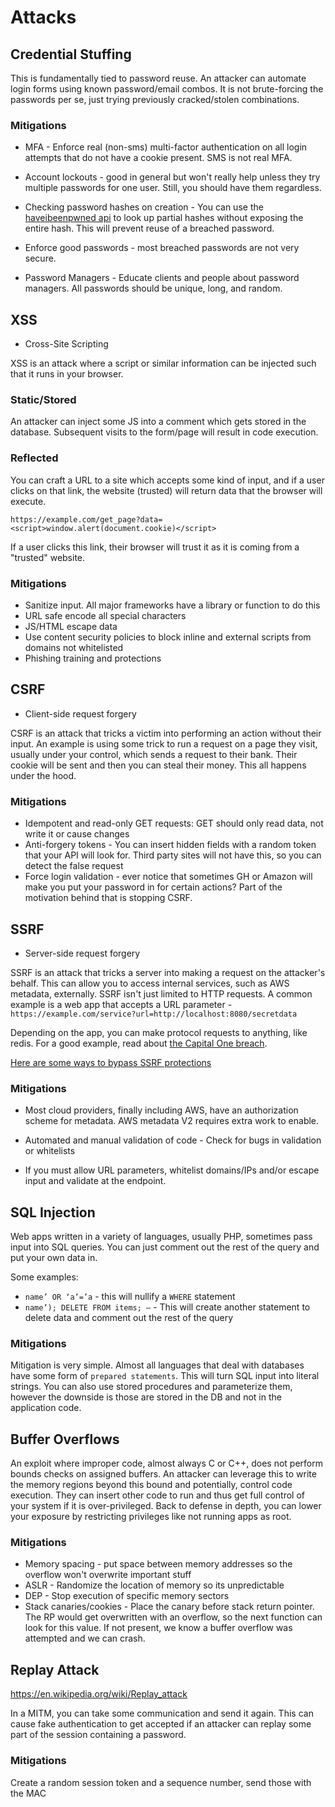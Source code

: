# Attacks

## Credential Stuffing
This is fundamentally tied to password reuse. An attacker can automate login forms using known password/email combos. It is not brute-forcing the passwords per se, just trying previously cracked/stolen combinations. 

### Mitigations

* MFA - Enforce real (non-sms) multi-factor authentication on all login attempts that do not have a cookie present. SMS is not real MFA. 

* Account lockouts - good in general but won't really help unless they try multiple passwords for one user. Still, you should have them regardless.

* Checking password hashes on creation - You can use the [haveibeenpwned api](https://haveibeenpwned.com/API/v2) to look up partial hashes without exposing the entire hash. This will prevent reuse of a breached password.

* Enforce good passwords - most breached passwords are not very secure.

* Password Managers - Educate clients and people about password managers. All passwords should be unique, long, and random.


## XSS
* Cross-Site Scripting

XSS is an attack where a script or similar information can be injected such that it runs in your browser.


### Static/Stored
An attacker can inject some JS into a comment which gets stored in the database. Subsequent visits to the form/page will result in code execution.

### Reflected
You can craft a URL to a site which accepts some kind of input, and if a user clicks on that link, the website (trusted) will return data that the browser will execute. 

```
https://example.com/get_page?data=<script>window.alert(document.cookie)</script> 
```

If a user clicks this link, their browser will trust it as it is coming from a "trusted" website.

### Mitigations

* Sanitize input. All major frameworks have a library or function to do this
* URL safe encode all special characters
* JS/HTML escape data
* Use content security policies to block inline and external scripts from domains not whitelisted
* Phishing training and protections

## CSRF
* Client-side request forgery

CSRF is an attack that tricks a victim into performing an action without their input. An example is using some trick to run a request on a page they visit, usually under your control, which sends a request to their bank. Their cookie will be sent and then you can steal their money. This all happens under the hood.

### Mitigations
* Idempotent and read-only GET requests: GET should only read data, not write it or cause changes
* Anti-forgery tokens - You can insert hidden fields with a random token that your API will look for. Third party sites will not have this, so you can detect the false request
* Force login validation - ever notice that sometimes GH or Amazon will make you put your password in for certain actions? Part of the motivation behind that is stopping CSRF.

## SSRF
* Server-side request forgery

SSRF is an attack that tricks a server into making a request on the attacker's behalf. This can allow you to access internal services, such as AWS metadata, externally. SSRF isn't just limited to HTTP requests. A common example is a web app that accepts a URL parameter - `https://example.com/service?url=http://localhost:8080/secretdata`

Depending on the app, you can make protocol requests to anything, like redis. For a good example, read about [the Capital One breach](https://blog.appsecco.com/an-ssrf-privileged-aws-keys-and-the-capital-one-breach-4c3c2cded3af).

[Here are some ways to bypass SSRF protections](https://github.com/swisskyrepo/PayloadsAllTheThings/tree/master/Server%20Side%20Request%20Forgery)

### Mitigations

* Most cloud providers, finally including AWS, have an authorization scheme for metadata. AWS metadata V2 requires extra work to enable.

* Automated and manual validation of code - Check for bugs in validation or whitelists

* If you must allow URL parameters, whitelist domains/IPs and/or escape input and validate at the endpoint.


## SQL Injection
Web apps written in a variety of languages, usually PHP, sometimes pass input into SQL queries. You can just comment out the rest of the query and put your own data in.

Some examples:

* `name’ OR ‘a’=’a` - this will nullify a `WHERE` statement
* `name’); DELETE FROM items; –` - This will create another statement to delete data and comment out the rest of the query

### Mitigations
Mitigation is very simple. Almost all languages that deal with databases have some form of `prepared statements`. This will turn SQL input into literal strings. You can also use stored procedures and parameterize them, however the downside is those are stored in the DB and not in the application code.


## Buffer Overflows
An exploit where improper code, almost always C or C++, does not perform bounds checks on assigned buffers. An attacker can leverage this to write the memory regions beyond this bound and potentially, control code execution. They can insert other code to run and thus get full control of your system if it is over-privileged. Back to defense in depth, you can lower your exposure by restricting privileges like not running apps as root.


### Mitigations
* Memory spacing - put space between memory addresses so the overflow won't overwrite important stuff
* ASLR - Randomize the location of memory so its unpredictable
* DEP - Stop execution of specific memory sectors
* Stack canaries/cookies - Place the canary before stack return pointer. The RP would get overwritten with an overflow, so the next function can look for this value. If not present, we know a buffer overflow was attempted and we can crash. 

## Replay Attack
https://en.wikipedia.org/wiki/Replay_attack

In a MITM, you can take some communication and send it again. This can cause fake authentication to get accepted if an attacker can replay some part of the session containing a password. 

### Mitigations
Create a random session token and a sequence number, send those with the MAC
